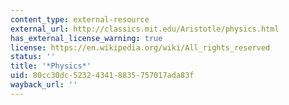 ```yaml
---
content_type: external-resource
external_url: http://classics.mit.edu/Aristotle/physics.html
has_external_license_warning: true
license: https://en.wikipedia.org/wiki/All_rights_reserved
status: ''
title: '*Physics*'
uid: 80cc30dc-5232-4341-8835-757017ada83f
wayback_url: ''
---
```

